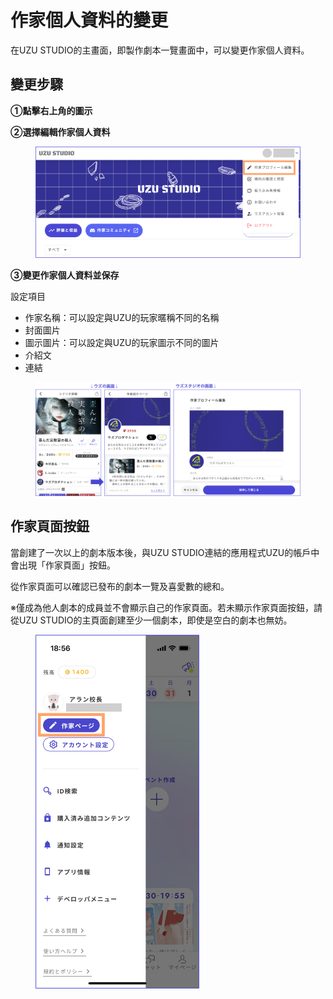 # 作家個人資料的變更

在UZU STUDIO的主畫面，即製作劇本一覽畫面中，可以變更作家個人資料。

## 變更步驟

**①點擊右上角的圖示**

**②選擇編輯作家個人資料**

<figure><img src="../.gitbook/assets/image (1) (1) (1) (1) (1) (1) (1).png" alt=""><figcaption></figcaption></figure>

**③變更作家個人資料並保存**

設定項目

* 作家名稱：可以設定與UZU的玩家暱稱不同的名稱
* 封面圖片
* 圖示圖片：可以設定與UZU的玩家圖示不同的圖片
* 介紹文
* 連結

<figure><img src="../.gitbook/assets/image (1) (1) (1) (1) (1) (1) (1) (1).png" alt=""><figcaption></figcaption></figure>

## 作家頁面按鈕

當創建了一次以上的劇本版本後，與UZU STUDIO連結的應用程式UZU的帳戶中會出現「作家頁面」按鈕。

從作家頁面可以確認已發布的劇本一覽及喜愛數的總和。

※僅成為他人劇本的成員並不會顯示自己的作家頁面。若未顯示作家頁面按鈕，請從UZU STUDIO的主頁面創建至少一個劇本，即使是空白的劇本也無妨。

<figure><img src="../.gitbook/assets/image (2) (1) (1) (1).png" alt="" width="262"><figcaption></figcaption></figure>
